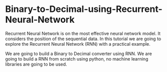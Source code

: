 # Binary-to-Decimal-using-Recurrent-Neural-Network

Recurrent Neural Network is on the most effective neural network model. It considers the position of the sequential data. In this tutorial we are going to explore the Recurrent Neural Network (RNN) with a practical example.


We are going to build a Binary to Decimal converter using RNN. We are going to build a RNN from scratch using python, no machine learning libraries are going to be used.
